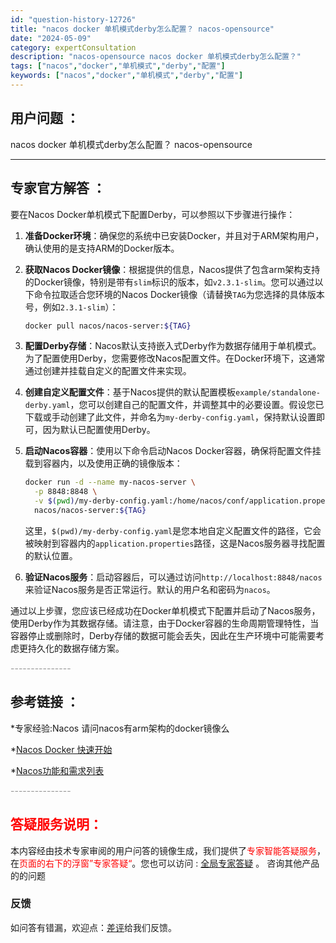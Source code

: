 ```yaml
---
id: "question-history-12726"
title: "nacos docker 单机模式derby怎么配置？ nacos-opensource"
date: "2024-05-09"
category: expertConsultation
description: "nacos-opensource nacos docker 单机模式derby怎么配置？"
tags: ["nacos","docker","单机模式","derby","配置"]
keywords: ["nacos","docker","单机模式","derby","配置"]
---
```


## 用户问题 ： 
 nacos docker 单机模式derby怎么配置？ nacos-opensource 

---------------
## 专家官方解答 ：

要在Nacos Docker单机模式下配置Derby，可以参照以下步骤进行操作：

1. **准备Docker环境**：确保您的系统中已安装Docker，并且对于ARM架构用户，确认使用的是支持ARM的Docker版本。

2. **获取Nacos Docker镜像**：根据提供的信息，Nacos提供了包含arm架构支持的Docker镜像，特别是带有`slim`标识的版本，如`v2.3.1-slim`。您可以通过以下命令拉取适合您环境的Nacos Docker镜像（请替换`TAG`为您选择的具体版本号，例如`2.3.1-slim`）：
   ```bash
   docker pull nacos/nacos-server:${TAG}
   ```

3. **配置Derby存储**：Nacos默认支持嵌入式Derby作为数据存储用于单机模式。为了配置使用Derby，您需要修改Nacos配置文件。在Docker环境下，这通常通过创建并挂载自定义的配置文件来实现。

4. **创建自定义配置文件**：基于Nacos提供的默认配置模板`example/standalone-derby.yaml`，您可以创建自己的配置文件，并调整其中的必要设置。假设您已下载或手动创建了此文件，并命名为`my-derby-config.yaml`，保持默认设置即可，因为默认已配置使用Derby。

5. **启动Nacos容器**：使用以下命令启动Nacos Docker容器，确保将配置文件挂载到容器内，以及使用正确的镜像版本：
   ```bash
   docker run -d --name my-nacos-server \
     -p 8848:8848 \
     -v $(pwd)/my-derby-config.yaml:/home/nacos/conf/application.properties \
     nacos/nacos-server:${TAG}
   ```
   这里，`$(pwd)/my-derby-config.yaml`是您本地自定义配置文件的路径，它会被映射到容器内的`application.properties`路径，这是Nacos服务器寻找配置的默认位置。

6. **验证Nacos服务**：启动容器后，可以通过访问`http://localhost:8848/nacos`来验证Nacos服务是否正常运行。默认的用户名和密码为`nacos`。

通过以上步骤，您应该已经成功在Docker单机模式下配置并启动了Nacos服务，使用Derby作为其数据存储。请注意，由于Docker容器的生命周期管理特性，当容器停止或删除时，Derby存储的数据可能会丢失，因此在生产环境中可能需要考虑更持久化的数据存储方案。


<font color="#949494">---------------</font> 


## 参考链接 ：

*专家经验:Nacos 请问nacos有arm架构的docker镜像么 
 
 *[Nacos Docker 快速开始](https://nacos.io/docs/latest/quickstart/quick-start-docker)
 
 *[Nacos功能和需求列表](https://nacos.io/docs/latest/archive/feature-list)


 <font color="#949494">---------------</font> 
 


## <font color="#FF0000">答疑服务说明：</font> 

本内容经由技术专家审阅的用户问答的镜像生成，我们提供了<font color="#FF0000">专家智能答疑服务</font>，在<font color="#FF0000">页面的右下的浮窗”专家答疑“</font>。您也可以访问 : [全局专家答疑](https://opensource.alibaba.com/chatBot) 。 咨询其他产品的的问题

### 反馈
如问答有错漏，欢迎点：[差评](https://ai.nacos.io/user/feedbackByEnhancerGradePOJOID?enhancerGradePOJOId=12728)给我们反馈。
